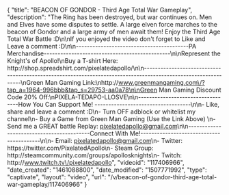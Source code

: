 {
    "title": "BEACON OF GONDOR - Third Age Total War Gameplay",
    "description": "The Ring has been destroyed, but war continues on.  Men and Elves have some disputes to settle.  A large elven force marches to the beacon of Gondor and a large army of men await them!  Enjoy the Third Age Total War Battle :D\n\nIf you enjoyed the video don't forget to Like and Leave a comment :D\n\n-----------------------------------------PA Merchandise----------------------------------------------\n\nRepresent the Knight's of Apollo!\nBuy a T-shirt Here: http:\/\/shop.spreadshirt.com\/pixelatedapollo\/\n\n---------------------------------------------------------------------------------------------------------------\nGreen Man Gaming Link:\nhttp:\/\/www.greenmangaming.com\/?tap_a=1964-996bbb&tap_s=29753-aa0a78\n\nGreen Man Gaming Discount Code 20% Off:\nPIXELA-TEDAPO-LLOSVE\n\n----------------------------------How You Can Support Me! -----------------------------------\n\n- Like, share and leave a comment :D\n- Turn OFF adblock or whitelist my channel\n- Buy a Game from Green Man Gaming (Use the Link Above) \n- Send me a GREAT battle Replay: pixelatedapollo@gmail.com\n\n------------------------------------------Connect With Me!-----------------------------------------\n\n- Email: pixelatedapollo@gmail.com\n- Twitter: https:\/\/twitter.com\/PixelatedApollo\n- Steam Group:  http:\/\/steamcommunity.com\/groups\/apollosknights\n- Twitch: http:\/\/www.twitch.tv\/pixelatedapollo",
    "videoid": "117406966",
    "date_created": "1461088800",
    "date_modified": "1507771992",
    "type": "captivate",
    "layout": "video",
    "url": "\/v\/beacon-of-gondor-third-age-total-war-gameplay\/117406966"
}
